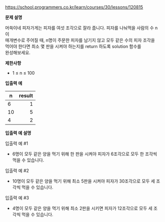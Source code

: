 https://school.programmers.co.kr/learn/courses/30/lessons/120815

**문제 설명**

머쓱이네 피자가게는 피자를 여섯 조각으로 잘라 줍니다. 피자를 나눠먹을 사람의 수 n이 <br> 
매개변수로 주어질 때, n명이 주문한 피자를 남기지 않고 모두 같은 수의 피자 조각을 <br> 
먹어야 한다면 최소 몇 판을 시켜야 하는지를 return 하도록 solution 함수를 <br> 
완성해보세요.

**제한사항**

- 1 ≤ n ≤ 100

**입출력 예**

| n   | 	result |
|-----|--------:|
| 6   |      	1 |
| 10  |      	5 |
| 4   |      	2 |

**입출력 예 설명**

입출력 예 #1

- 6명이 모두 같은 양을 먹기 위해 한 판을 시켜야 피자가 6조각으로 모두 한 조각씩 먹을 수 있습니다.

입출력 예 #2

- 10명이 모두 같은 양을 먹기 위해 최소 5판을 시켜야 피자가 30조각으로 모두 세 조각씩 먹을 수 있습니다.

입출력 예 #3

- 4명이 모두 같은 양을 먹기 위해 최소 2판을 시키면 피자가 12조각으로 모두 세 조각씩 먹을 수 있습니다.